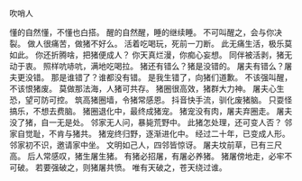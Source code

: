 吹哨人


懂的自然懂，不懂也白搭。
醒的自然醒，睡的继续睡。
不可叫醒之，会与你决裂。
做人很痛苦，做猪不好么。
活着吃喝玩，死前一刀断。
此无痛生活，极乐莫如此。
你还折腾啥，把猪便成人？
你天真烂漫，你痴心妄想。
同伴被活剥，猪无动于衷。
照样吭哧吭，满地吃喝拉。
猪还有错么？猪是没错的。
屠夫有错么？屠夫更没错。
那是谁错了？谁都没有错。
是我生错了，向猪们道歉。
不该强叫醒，不该恨猪废。
莫做那法海，人猪可共存。
猪圈很高效，猪群大力神。
屠夫心生恐，望可防可控。
筑高猪圈墙，令猪常感恩。
抖音快手流，驯化废猪脑。
只耍怪搞乐，不想去费脑。
猪圈退化中，最终成猪宠。
猪宠没有肉，屠夫弃圈走。
屠夫没了猪，自一无是处。
邻家无人问，暴毙荒野中。
此猪怎处理，还可变人否？
邻家自觉耻，不肯与猪共。
猪宠终归野，逐渐进化中。
经过二十年，已变成人形。
邻家初不识，邀请家中坐。
文明如己人，四邻皆惊讶。
屠夫坟前草，已有三尺高。
后人常感叹，猪生屠生猪。
有猪必招屠，有屠必养猪。
猪屠傍地走，必牢不可破。
若要强破之，则猪屠共愤。
唯有天破之，苍天绕过谁。

 

